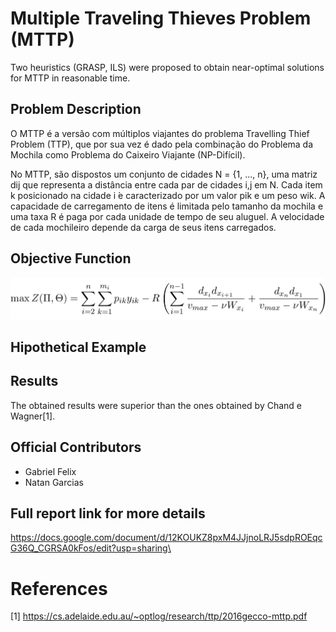 # Multiple Traveling Thieves Problem (MTTP)

Two heuristics (GRASP, ILS) were proposed to obtain near-optimal solutions for MTTP in reasonable time.

## Problem Description

O MTTP é a versão com múltiplos viajantes do problema Travelling Thief Problem (TTP), que por sua vez é dado pela combinação do Problema da Mochila como Problema do Caixeiro Viajante (NP-Difícil). 

No MTTP, são dispostos um conjunto de cidades N = {1, ..., n}, uma matriz dij que representa a distância entre cada par de cidades i,j em N. Cada item k posicionado na cidade i ́e caracterizado por um valor pik e um peso wik.
A capacidade de carregamento de itens é limitada pelo tamanho da mochila e uma taxa R é paga por cada unidade de tempo de seu aluguel. A velocidade de cada mochileiro depende da carga de seus itens carregados.

## Objective Function

<img src="readme_attributes/obj_function.png" />

## Hipothetical Example

## Results
The obtained results were superior than the ones obtained by Chand e Wagner[1].

## Official Contributors

* Gabriel Felix 
* Natan Garcias 

## Full report link for more details
https://docs.google.com/document/d/12KOUKZ8pxM4JJjnoLRJ5sdpROEqcG36Q_CGRSA0kFos/edit?usp=sharing\


# References
[1] https://cs.adelaide.edu.au/~optlog/research/ttp/2016gecco-mttp.pdf
